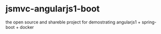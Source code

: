 # jsmvc-angularjs1-boot
the open source and shareble project for demostrating angularjs1 + spring-boot + docker
